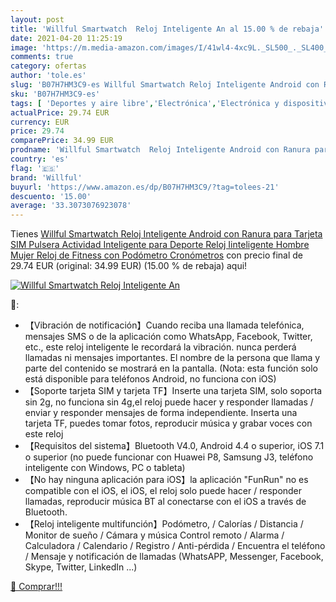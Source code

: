 ```yaml
---
layout: post
title: 'Willful Smartwatch  Reloj Inteligente An al 15.00 % de rebaja'
date: 2021-04-20 11:25:19
image: 'https://m.media-amazon.com/images/I/41wl4-4xc9L._SL500_._SL400_.jpg'
comments: true
category: ofertas
author: 'tole.es'
slug: 'B07H7HM3C9-es Willful Smartwatch Reloj Inteligente Android con Ranura...'
sku: 'B07H7HM3C9-es'
tags: [ 'Deportes y aire libre','Electrónica','Electrónica y dispositivos para el deporte','Monitores de actividad','Smartwatches','Tecnología para vestir','android','willful', ]
actualPrice: 29.74 EUR
currency: EUR
price: 29.74
comparePrice: 34.99 EUR
prodname: 'Willful Smartwatch  Reloj Inteligente Android con Ranura para Tarjeta SIM Pulsera Actividad Inteligente para Deporte  Reloj Iinteligente Hombre Mujer  Reloj de Fitness con Podómetro Cronómetros'
country: 'es'
flag: '🇪🇸'
brand: 'Willful'
buyurl: 'https://www.amazon.es/dp/B07H7HM3C9/?tag=tolees-21'
descuento: '15.00'
average: '33.3073076923078'
---
```


Tienes [Willful Smartwatch  Reloj Inteligente Android con Ranura para Tarjeta SIM Pulsera Actividad Inteligente para Deporte  Reloj Iinteligente Hombre Mujer  Reloj de Fitness con Podómetro Cronómetros](https://www.amazon.es/dp/B07H7HM3C9/?tag=tolees-21) con precio final de  29.74 EUR (original: 34.99 EUR) (15.00 %  de rebaja) aqui!

[![Willful Smartwatch  Reloj Inteligente An](https://m.media-amazon.com/images/I/41wl4-4xc9L._SL500_._SL400_.jpg)](https://www.amazon.es/dp/B07H7HM3C9/?tag=tolees-21)

🔎:

- 【Vibración de notificación】Cuando reciba una llamada telefónica, mensajes SMS o de la aplicación como WhatsApp, Facebook, Twitter, etc., este reloj inteligente le recordará la vibración. nunca perderá llamadas ni mensajes importantes. El nombre de la persona que llama y parte del contenido se mostrará en la pantalla. (Nota: esta función solo está disponible para teléfonos Android, no funciona con iOS)
- 【Soporte tarjeta SIM y tarjeta TF】Inserte una tarjeta SIM, solo soporta sin 2g, no funciona sin 4g,el reloj puede hacer y responder llamadas / enviar y responder mensajes de forma independiente. Inserta una tarjeta TF, puedes tomar fotos, reproducir música y grabar voces con este reloj
- 【Requisitos del sistema】Bluetooth V4.0, Android 4.4 o superior, iOS 7.1 o superior (no puede funcionar con Huawei P8, Samsung J3, teléfono inteligente con Windows, PC o tableta)
- 【No hay ninguna aplicación para iOS】la aplicación "FunRun" no es compatible con el iOS, el iOS, el reloj solo puede hacer / responder llamadas, reproducir música BT al conectarse con el iOS a través de Bluetooth.
- 【Reloj inteligente multifunción】Podómetro, / Calorías / Distancia / Monitor de sueño / Cámara y música Control remoto / Alarma / Calculadora / Calendario / Registro / Anti-pérdida / Encuentra el teléfono / Mensaje y notificación de llamadas (WhatsAPP, Messenger, Facebook, Skype, Twitter, LinkedIn ...)

[🛒 Comprar!!!](https://www.amazon.es/dp/B07H7HM3C9/?tag=tolees-21)

